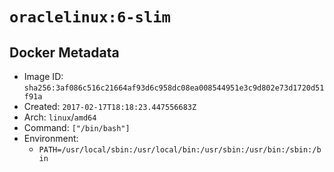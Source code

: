 # `oraclelinux:6-slim`

## Docker Metadata

- Image ID: `sha256:3af086c516c21664af93d6c958dc08ea008544951e3c9d802e73d1720d51f91a`
- Created: `2017-02-17T18:18:23.447556683Z`
- Arch: `linux`/`amd64`
- Command: `["/bin/bash"]`
- Environment:
  - `PATH=/usr/local/sbin:/usr/local/bin:/usr/sbin:/usr/bin:/sbin:/bin`
